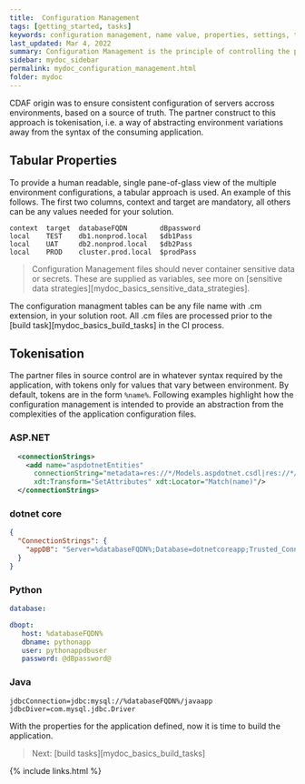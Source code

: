```yaml
---
title:  Configuration Management
tags: [getting_started, tasks]
keywords: configuration management, name value, properties, settings, tokenisation
last_updated: Mar 4, 2022
summary: Configuration Management is the principle of controlling the properties and settings of environments from source control, to provide transparency and traceability of current state and changes over time.
sidebar: mydoc_sidebar
permalink: mydoc_configuration_management.html
folder: mydoc
---
```


CDAF origin was to ensure consistent configuration of servers accross environments, based on a source of truth. The partner construct to this approach is tokenisation, i.e. a way of abstracting environment variations away from the syntax of the consuming application.

## Tabular Properties

To provide a human readable, single pane-of-glass view of the multiple environment configurations, a tabular approach is used. An example of this follows. The first two columns, context and target are mandatory, all others can be any values needed for your solution.

```
context  target  databaseFQDN        dBpassword
local    TEST    db1.nonprod.local   $db1Pass
local    UAT     db2.nonprod.local   $db2Pass
local    PROD    cluster.prod.local  $prodPass
```

> Configuration Management files should never container sensitive data or secrets. These are supplied as variables, see more on [sensitive data strategies][mydoc_basics_sensitive_data_strategies].

The configuration managment tables can be any file name with .cm extension, in your solution root. All .cm files are processed prior to the [build task][mydoc_basics_build_tasks] in the CI process.

## Tokenisation

The partner files in source control are in whatever syntax required by the application, with tokens only for values that vary between environment. By default, tokens are in the form ``%name%``. Following examples highlight how the configuration management is intended to provide an abstraction from the complexities of the application configuration files.

### ASP.NET

``` xml
  <connectionStrings>
    <add name="aspdotnetEntities"
      connectionString="metadata=res://*/Models.aspdotnet.csdl|res://*/Models.aspdotnet.ssdl|res://*/Models.aspdotnet.msl;provider=System.Data.SqlClient;provider connection string=&quot;data source=%databaseFQDN%;initial catalog=aspdotnetapp;integrated security=True;multipleactiveresultsets=True;application name=EntityFramework&quot;" providerName="System.Data.EntityClient"
      xdt:Transform="SetAttributes" xdt:Locator="Match(name)"/>
  </connectionStrings>
```

### dotnet core

``` json
{
  "ConnectionStrings": {
    "appDB": "Server=%databaseFQDN%;Database=dotnetcoreapp;Trusted_Connection=True;"
  }
}
```

### Python

``` yaml
database: 

dbopt:
   host: %databaseFQDN%
   dbname: pythonapp
   user: pythonappdbuser
   password: @dBpassword@
```

### Java

``` properties
jdbcConnection=jdbc:mysql://%databaseFQDN%/javaapp
jdbcDiver=com.mysql.jdbc.Driver
```

With the properties for the application defined, now it is time to build the application.

> Next: [build tasks][mydoc_basics_build_tasks]

{% include links.html %}
